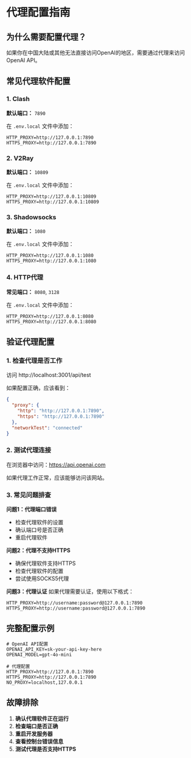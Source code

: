 # 代理配置指南

## 为什么需要配置代理？

如果你在中国大陆或其他无法直接访问OpenAI的地区，需要通过代理来访问OpenAI API。

## 常见代理软件配置

### 1. Clash

**默认端口：** `7890`

在 `.env.local` 文件中添加：
```env
HTTP_PROXY=http://127.0.0.1:7890
HTTPS_PROXY=http://127.0.0.1:7890
```

### 2. V2Ray

**默认端口：** `10809`

在 `.env.local` 文件中添加：
```env
HTTP_PROXY=http://127.0.0.1:10809
HTTPS_PROXY=http://127.0.0.1:10809
```

### 3. Shadowsocks

**默认端口：** `1080`

在 `.env.local` 文件中添加：
```env
HTTP_PROXY=http://127.0.0.1:1080
HTTPS_PROXY=http://127.0.0.1:1080
```

### 4. HTTP代理

**常见端口：** `8080`, `3128`

在 `.env.local` 文件中添加：
```env
HTTP_PROXY=http://127.0.0.1:8080
HTTPS_PROXY=http://127.0.0.1:8080
```

## 验证代理配置

### 1. 检查代理是否工作

访问 http://localhost:3001/api/test

如果配置正确，应该看到：
```json
{
  "proxy": {
    "http": "http://127.0.0.1:7890",
    "https": "http://127.0.0.1:7890"
  },
  "networkTest": "connected"
}
```

### 2. 测试代理连接

在浏览器中访问：https://api.openai.com

如果代理工作正常，应该能够访问该网站。

### 3. 常见问题排查

**问题1：代理端口错误**
- 检查代理软件的设置
- 确认端口号是否正确
- 重启代理软件

**问题2：代理不支持HTTPS**
- 确保代理软件支持HTTPS
- 检查代理软件的配置
- 尝试使用SOCKS5代理

**问题3：代理认证**
如果代理需要认证，使用以下格式：
```env
HTTP_PROXY=http://username:password@127.0.0.1:7890
HTTPS_PROXY=http://username:password@127.0.0.1:7890
```

## 完整配置示例

```env
# OpenAI API配置
OPENAI_API_KEY=sk-your-api-key-here
OPENAI_MODEL=gpt-4o-mini

# 代理配置
HTTP_PROXY=http://127.0.0.1:7890
HTTPS_PROXY=http://127.0.0.1:7890
NO_PROXY=localhost,127.0.0.1
```

## 故障排除

1. **确认代理软件正在运行**
2. **检查端口是否正确**
3. **重启开发服务器**
4. **查看控制台错误信息**
5. **测试代理是否支持HTTPS** 